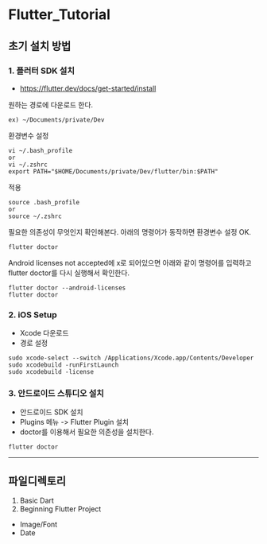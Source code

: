 # Flutter_Tutorial

## 초기 설치 방법

### 1. 플러터 SDK 설치
* https://flutter.dev/docs/get-started/install
  
원하는 경로에 다운로드 한다.
```
ex) ~/Documents/private/Dev
```

환경변수 설정
```
vi ~/.bash_profile
or 
vi ~/.zshrc
export PATH="$HOME/Documents/private/Dev/flutter/bin:$PATH"
```

적용
```
source .bash_profile
or
source ~/.zshrc
```

필요한 의존성이 무엇인지 확인해본다.
아래의 명령어가 동작하면 환경변수 설정 OK.
```
flutter doctor
```

Android licenses not accepted에 x로 되어있으면 아래와 같이 명령어를 입력하고
flutter doctor를 다시 실행해서 확인한다.
```
flutter doctor --android-licenses
flutter doctor
```

### 2. iOS Setup

* Xcode 다운로드
* 경로 설정
```
sudo xcode-select --switch /Applications/Xcode.app/Contents/Developer
sudo xcodebuild -runFirstLaunch
sudo xcodebuild -license
```

### 3. 안드로이드 스튜디오 설치

* 안드로이드 SDK 설치
* Plugins 메뉴 -> Flutter Plugin 설치
* doctor를 이용해서 필요한 의존성을 설치한다.
```
flutter doctor
```

---

## 파일디렉토리
1. Basic Dart
2. Beginning Flutter Project
 - Image/Font
 - Date
